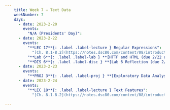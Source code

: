 ```yaml
---
    title: Week 7 – Text Data
    weekNumber: 7
    days:
      - date: 2023-2-20
        events:
          "N/A (Presidents' Day)":
      - date: 2023-2-22
        events:
          "**LEC 17**{: .label .label-lecture } Regular Expressions":
            "[Ch. 8.1-8.2](https://notes.dsc80.com/content/08/introduction.html)"
          "**Lab 6**{: .label .label-lab } **[HTTP and HTML (due 2/22 at 4PM, no slip days)](https://github.com/dsc-courses/dsc80-2023-wi/blob/master/labs/06-http/lab.ipynb)**":
          "**DIS 6**{: .label .label-disc } **[Lab 6 Reflection (due 2/25)](https://www.gradescope.com/courses/478969/assignments/2689443/)**":
      - date: 2023-2-23
        events:
          "**PROJ 3**{: .label .label-proj } **[Exploratory Data Analysis 📊 (due 2/23, no checkpoint)](project3)**":
      - date: 2023-2-24
        events:
          "**LEC 18**{: .label .label-lecture } Text Features":
            "[Ch. 8.1-8.2](https://notes.dsc80.com/content/08/introduction.html)"
                
---
```

